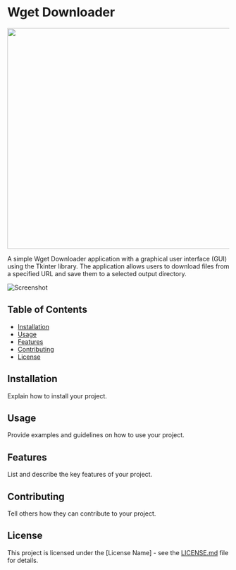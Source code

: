 # Wget Downloader

<p align="center">
  <img width="660" height="500" src="https://i.ibb.co/d7ckY7Q/wget-cover-1.png">
</p>

A simple Wget Downloader application with a graphical user interface (GUI) using the Tkinter library. The application allows users to download files from a specified URL and save them to a selected output directory.

![Screenshot](screenshot.png)

## Table of Contents

- [Installation](#installation)
- [Usage](#usage)
- [Features](#features)
- [Contributing](#contributing)
- [License](#license)

## Installation

Explain how to install your project.

## Usage

Provide examples and guidelines on how to use your project.

## Features

List and describe the key features of your project.

## Contributing

Tell others how they can contribute to your project.

## License

This project is licensed under the [License Name] - see the [LICENSE.md](LICENSE.md) file for details.
